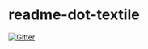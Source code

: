 # readme-dot-textile

[![Gitter](http://localhost:4000/Join%20Chat.svg)](http://localhost:5000/gittertestbot/readme-dot-textile?utm_source=badge&utm_medium=badge&utm_campaign=pr-badge&utm_content=badge)